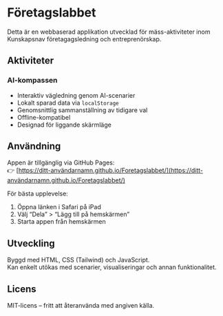 # Företagslabbet

Detta är en webbaserad applikation utvecklad för mäss-aktiviteter inom Kunskapsnav företagagsledning och entreprenörskap. 

## Aktiviteter

### AI-kompassen
- Interaktiv vägledning genom AI-scenarier
- Lokalt sparad data via `localStorage`
- Genomsnittlig sammanställning av tidigare val
- Offline-kompatibel
- Designad för liggande skärmläge

## Användning

Appen är tillgänglig via GitHub Pages:  
👉 [https://ditt-användarnamn.github.io/Foretagslabbet/](https://ditt-användarnamn.github.io/Foretagslabbet/)

För bästa upplevelse:
1. Öppna länken i Safari på iPad
2. Välj “Dela” > “Lägg till på hemskärmen”
3. Starta appen från hemskärmen

## Utveckling

Byggd med HTML, CSS (Tailwind) och JavaScript.  
Kan enkelt utökas med scenarier, visualiseringar och annan funktionalitet.

## Licens

MIT-licens – fritt att återanvända med angiven källa.

